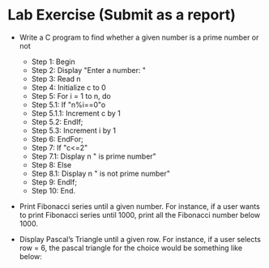 # Lab Exercise (Submit as a report)

- Write a C program to find whether a given number is a prime number or not

  - Step 1: Begin
  - Step 2: Display "Enter a number: "
  - Step 3: Read n
  - Step 4: Initialize c to 0
  - Step 5: For i = 1 to n, do
  - Step 5.1: If "n%i==0"o
  - Step 5.1.1: Increment c by 1
  - Step 5.2: EndIf;
  - Step 5.3: Increment i by 1
  - Step 6: EndFor;
  - Step 7: If "c<=2"
  - Step 7.1: Display n " is prime number"
  - Step 8: Else
  - Step 8.1: Display n " is not prime number"
  - Step 9: EndIf;
  - Step 10: End.

- Print Fibonacci series until a given number. For instance, if a user wants to print Fibonacci series until
  1000, print all the Fibonacci number below 1000.
- Display Pascal’s Triangle until a given row. For instance, if a user selects row = 6, the pascal triangle for
  the choice would be something like below:
